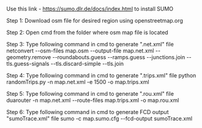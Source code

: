 Use this link - https://sumo.dlr.de/docs/index.html to install SUMO

Step 1:
Download osm file for desired region using openstreetmap.org

Step 2:
Open cmd from the folder where osm map file is located

Step 3: Type following command in cmd to generate ".net.xml" file
netconvert --osm-files map.osm --output-file map.net.xml --geometry.remove --roundabouts.guess --ramps.guess --junctions.join --tls.guess-signals --tls.discard-simple --tls.join

Step 4: Type following command in cmd to generate ".trips.xml" file
python randomTrips.py -n map.net.xml -e 1500 -o map.trips.xml

Step 5: Type following command in cmd to generate ".rou.xml" file
duarouter -n map.net.xml --route-files map.trips.xml -o map.rou.xml

Step 6: Type following command in cmd to generate FCD output "sumoTrace.xml" file
sumo -c map.sumo.cfg --fcd-output sumoTrace.xml

